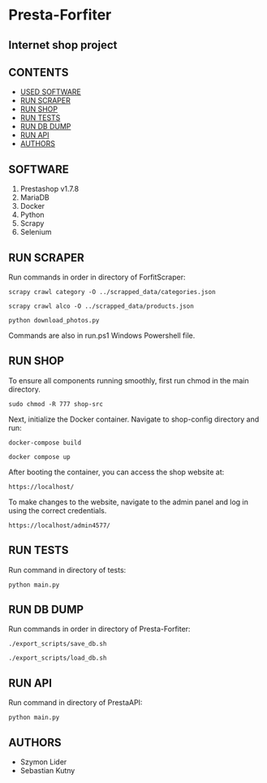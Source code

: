 # Presta-Forfiter
## Internet shop project

## CONTENTS

- [USED SOFTWARE](#technologies)
- [RUN SCRAPER](#run-scraper)
- [RUN SHOP](#run-shop)
- [RUN TESTS](#run-tests)
- [RUN DB DUMP](#run-db-dump)
- [RUN API](#run-api)
- [AUTHORS](#authors)

## SOFTWARE

1. Prestashop v1.7.8
2. MariaDB
3. Docker
4. Python
5. Scrapy
6. Selenium

## RUN SCRAPER
Run commands in order in directory of ForfitScraper:

```
scrapy crawl category -O ../scrapped_data/categories.json
```
```
scrapy crawl alco -O ../scrapped_data/products.json
```
```
python download_photos.py
```

Commands are also in run.ps1 Windows Powershell file.

## RUN SHOP
To ensure all components running smoothly, first run chmod in the main directory.
```
sudo chmod -R 777 shop-src
```

Next, initialize the Docker container. Navigate to shop-config directory and run:
```
docker-compose build
```
```
docker compose up
```

After booting the container, you can access the shop website at:
```
https://localhost/
```

To make changes to the website, navigate to the admin panel and log in using the correct credentials.
```
https://localhost/admin4577/
```

## RUN TESTS
Run command in directory of tests:
```
python main.py
```

## RUN DB DUMP
   
Run commands in order in directory of Presta-Forfiter:
```
./export_scripts/save_db.sh
```
```
./export_scripts/load_db.sh
```

## RUN API
Run command in directory of PrestaAPI:
```
python main.py
```

## AUTHORS

- Szymon Lider
- Sebastian Kutny
